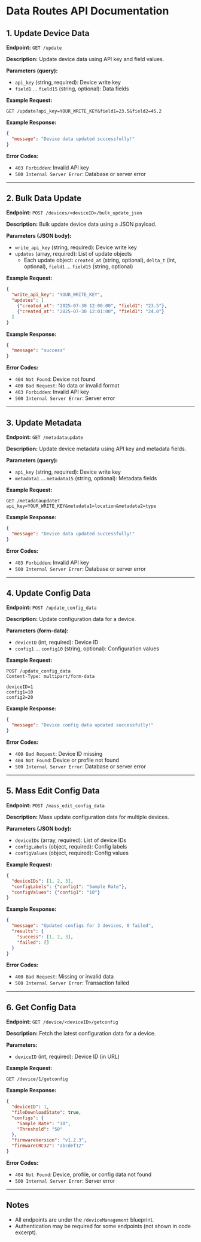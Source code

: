 # Data Routes API Documentation

## 1. Update Device Data

**Endpoint:** `GET /update`

**Description:**
Update device data using API key and field values.

**Parameters (query):**
- `api_key` (string, required): Device write key
- `field1` ... `field15` (string, optional): Data fields

**Example Request:**
```http
GET /update?api_key=YOUR_WRITE_KEY&field1=23.5&field2=45.2
```

**Example Response:**
```json
{
  "message": "Device data updated successfully!"
}
```

**Error Codes:**
- `403 Forbidden`: Invalid API key
- `500 Internal Server Error`: Database or server error

---

## 2. Bulk Data Update

**Endpoint:** `POST /devices/<deviceID>/bulk_update_json`

**Description:**
Bulk update device data using a JSON payload.

**Parameters (JSON body):**
- `write_api_key` (string, required): Device write key
- `updates` (array, required): List of update objects
  - Each update object: `created_at` (string, optional), `delta_t` (int, optional), `field1` ... `field15` (string, optional)

**Example Request:**
```json
{
  "write_api_key": "YOUR_WRITE_KEY",
  "updates": [
    {"created_at": "2025-07-30 12:00:00", "field1": "23.5"},
    {"created_at": "2025-07-30 12:01:00", "field1": "24.0"}
  ]
}
```

**Example Response:**
```json
{
  "message": "success"
}
```

**Error Codes:**
- `404 Not Found`: Device not found
- `400 Bad Request`: No data or invalid format
- `403 Forbidden`: Invalid API key
- `500 Internal Server Error`: Server error

---

## 3. Update Metadata

**Endpoint:** `GET /metadataupdate`

**Description:**
Update device metadata using API key and metadata fields.

**Parameters (query):**
- `api_key` (string, required): Device write key
- `metadata1` ... `metadata15` (string, optional): Metadata fields

**Example Request:**
```http
GET /metadataupdate?api_key=YOUR_WRITE_KEY&metadata1=location&metadata2=type
```

**Example Response:**
```json
{
  "message": "Device data updated successfully!"
}
```

**Error Codes:**
- `403 Forbidden`: Invalid API key
- `500 Internal Server Error`: Database or server error

---

## 4. Update Config Data

**Endpoint:** `POST /update_config_data`

**Description:**
Update configuration data for a device.

**Parameters (form-data):**
- `deviceID` (int, required): Device ID
- `config1` ... `config10` (string, optional): Configuration values

**Example Request:**
```http
POST /update_config_data
Content-Type: multipart/form-data

deviceID=1
config1=10
config2=20
```

**Example Response:**
```json
{
  "message": "Device config data updated successfully!"
}
```

**Error Codes:**
- `400 Bad Request`: Device ID missing
- `404 Not Found`: Device or profile not found
- `500 Internal Server Error`: Database or server error

---

## 5. Mass Edit Config Data

**Endpoint:** `POST /mass_edit_config_data`

**Description:**
Mass update configuration data for multiple devices.

**Parameters (JSON body):**
- `deviceIDs` (array, required): List of device IDs
- `configLabels` (object, required): Config labels
- `configValues` (object, required): Config values

**Example Request:**
```json
{
  "deviceIDs": [1, 2, 3],
  "configLabels": {"config1": "Sample Rate"},
  "configValues": {"config1": "10"}
}
```

**Example Response:**
```json
{
  "message": "Updated configs for 3 devices, 0 failed",
  "results": {
    "success": [1, 2, 3],
    "failed": []
  }
}
```

**Error Codes:**
- `400 Bad Request`: Missing or invalid data
- `500 Internal Server Error`: Transaction failed

---

## 6. Get Config Data

**Endpoint:** `GET /device/<deviceID>/getconfig`

**Description:**
Fetch the latest configuration data for a device.

**Parameters:**
- `deviceID` (int, required): Device ID (in URL)

**Example Request:**
```http
GET /device/1/getconfig
```

**Example Response:**
```json
{
  "deviceID": 1,
  "fileDownloadState": true,
  "configs": {
    "Sample Rate": "10",
    "Threshold": "50"
  },
  "firmwareVersion": "v1.2.3",
  "firmwareCRC32": "abcdef12"
}
```

**Error Codes:**
- `404 Not Found`: Device, profile, or config data not found
- `500 Internal Server Error`: Server error

---

## Notes
- All endpoints are under the `/deviceManagement` blueprint.
- Authentication may be required for some endpoints (not shown in code excerpt).
